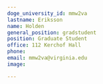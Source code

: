 ```yaml
---
doge_university_id: mmw2va
lastname: Eriksson
name: Holden
general_position: gradstudent
position: Graduate Student
office: 112 Kerchof Hall
phone: 
email: mmw2va@virginia.edu
image: 

---
```

